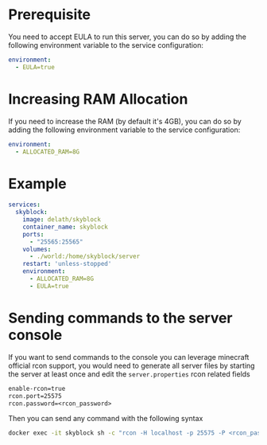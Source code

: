 # Prerequisite

You need to accept EULA to run this server, you can do so by adding the following environment variable to the service configuration:

```yaml
environment:
  - EULA=true
```

# Increasing RAM Allocation

If you need to increase the RAM (by default it's 4GB), you can do so by adding the following environment variable to the service configuration:

```yaml
environment:
  - ALLOCATED_RAM=8G
```

# Example

```yaml
services:
  skyblock:
    image: delath/skyblock
    container_name: skyblock
    ports:
      - "25565:25565"
    volumes:
      - ./world:/home/skyblock/server
    restart: 'unless-stopped'
    environment:
      - ALLOCATED_RAM=8G
      - EULA=true
```

# Sending commands to the server console

If you want to send commands to the console you can leverage minecraft official rcon support, you would need to generate all server files by starting the server at least once and edit the `server.properties` rcon related fields 
```txt
enable-rcon=true
rcon.port=25575
rcon.password=<rcon_password>
```

Then you can send any command with the following syntax
```bash
docker exec -it skyblock sh -c "rcon -H localhost -p 25575 -P <rcon_password> <command>"
```
